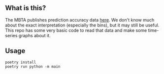## What is this?

The MBTA publishes prediction accuracy data [here](https://mbta-massdot.opendata.arcgis.com/datasets/rapid-transit-and-bus-prediction-accuracy-data/explore). We don't know much about the exact interpretation (especially the bins), but it may still be useful. This repo has some very basic code to read that data and make some time-series graphs about it.

## Usage

```
poetry install
poetry run python -m main
```